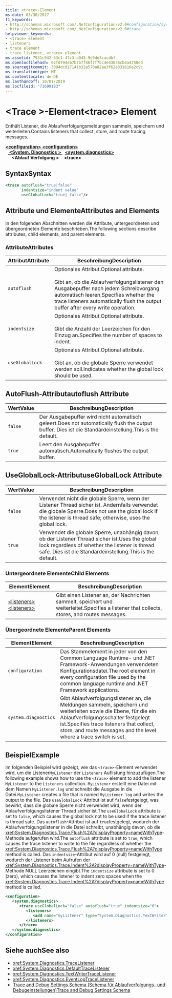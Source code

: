 ```yaml
---
title: <trace>-Element
ms.date: 03/30/2017
f1_keywords:
- http://schemas.microsoft.com/.NetConfiguration/v2.0#configuration/system.diagnostics/trace
- http://schemas.microsoft.com/.NetConfiguration/v2.0#trace
helpviewer_keywords:
- <trace> element
- listeners
- trace element
- trace listener, <trace> element
ms.assetid: 7931c942-63c1-47c3-a045-9d9de3cacdbf
ms.openlocfilehash: 02fd794eb7b7b7f46f7f7bc4e43036cb4a4758ed
ms.sourcegitcommit: 3094dcd17141b32a570a82ae3f62a331616e2c9c
ms.translationtype: MT
ms.contentlocale: de-DE
ms.lasthandoff: 10/01/2019
ms.locfileid: "71699183"
---
```

# <a name="trace-element"></a><span data-ttu-id="8fc68-102">\<Trace >-Element</span><span class="sxs-lookup"><span data-stu-id="8fc68-102">\<trace> Element</span></span>
<span data-ttu-id="8fc68-103">Enthält Listener, die Ablaufverfolgungsmeldungen sammeln, speichern und weiterleiten.</span><span class="sxs-lookup"><span data-stu-id="8fc68-103">Contains listeners that collect, store, and route tracing messages.</span></span>  
  
[<span data-ttu-id="8fc68-104"> **\<configuration>** </span><span class="sxs-lookup"><span data-stu-id="8fc68-104">**\<configuration>**</span></span>](../configuration-element.md)  
<span data-ttu-id="8fc68-105">&nbsp;&nbsp;[ **\<System. Diagnostics >** ](system-diagnostics-element.md)</span><span class="sxs-lookup"><span data-stu-id="8fc68-105">&nbsp;&nbsp;[**\<system.diagnostics>**](system-diagnostics-element.md)</span></span>  
<span data-ttu-id="8fc68-106">&nbsp;&nbsp;&nbsp;&nbsp; **\<Ablauf Verfolgung >**</span><span class="sxs-lookup"><span data-stu-id="8fc68-106">&nbsp;&nbsp;&nbsp;&nbsp;**\<trace>**</span></span>  
  
## <a name="syntax"></a><span data-ttu-id="8fc68-107">Syntax</span><span class="sxs-lookup"><span data-stu-id="8fc68-107">Syntax</span></span>  
  
```xml  
<trace autoflush="true|false"   
       indentsize="indent value"  
       useGlobalLock="true| false"/>  
```  
  
## <a name="attributes-and-elements"></a><span data-ttu-id="8fc68-108">Attribute und Elemente</span><span class="sxs-lookup"><span data-stu-id="8fc68-108">Attributes and Elements</span></span>  
 <span data-ttu-id="8fc68-109">In den folgenden Abschnitten werden die Attribute, untergeordneten und übergeordneten Elemente beschrieben.</span><span class="sxs-lookup"><span data-stu-id="8fc68-109">The following sections describe attributes, child elements, and parent elements.</span></span>  
  
### <a name="attributes"></a><span data-ttu-id="8fc68-110">Attribute</span><span class="sxs-lookup"><span data-stu-id="8fc68-110">Attributes</span></span>  
  
|<span data-ttu-id="8fc68-111">Attribut</span><span class="sxs-lookup"><span data-stu-id="8fc68-111">Attribute</span></span>|<span data-ttu-id="8fc68-112">Beschreibung</span><span class="sxs-lookup"><span data-stu-id="8fc68-112">Description</span></span>|  
|---------------|-----------------|  
|`autoflush`|<span data-ttu-id="8fc68-113">Optionales Attribut.</span><span class="sxs-lookup"><span data-stu-id="8fc68-113">Optional attribute.</span></span><br /><br /> <span data-ttu-id="8fc68-114">Gibt an, ob die Ablaufverfolgungslistener den Ausgabepuffer nach jedem Schreibvorgang automatisch leeren.</span><span class="sxs-lookup"><span data-stu-id="8fc68-114">Specifies whether the trace listeners automatically flush the output buffer after every write operation.</span></span>|  
|`indentsize`|<span data-ttu-id="8fc68-115">Optionales Attribut.</span><span class="sxs-lookup"><span data-stu-id="8fc68-115">Optional attribute.</span></span><br /><br /> <span data-ttu-id="8fc68-116">Gibt die Anzahl der Leerzeichen für den Einzug an.</span><span class="sxs-lookup"><span data-stu-id="8fc68-116">Specifies the number of spaces to indent.</span></span>|  
|`useGlobalLock`|<span data-ttu-id="8fc68-117">Optionales Attribut.</span><span class="sxs-lookup"><span data-stu-id="8fc68-117">Optional attribute.</span></span><br /><br /> <span data-ttu-id="8fc68-118">Gibt an, ob die globale Sperre verwendet werden soll.</span><span class="sxs-lookup"><span data-stu-id="8fc68-118">Indicates whether the global lock should be used.</span></span>|  
  
## <a name="autoflush-attribute"></a><span data-ttu-id="8fc68-119">AutoFlush-Attribut</span><span class="sxs-lookup"><span data-stu-id="8fc68-119">autoflush Attribute</span></span>  
  
|<span data-ttu-id="8fc68-120">Wert</span><span class="sxs-lookup"><span data-stu-id="8fc68-120">Value</span></span>|<span data-ttu-id="8fc68-121">Beschreibung</span><span class="sxs-lookup"><span data-stu-id="8fc68-121">Description</span></span>|  
|-----------|-----------------|  
|`false`|<span data-ttu-id="8fc68-122">Der Ausgabepuffer wird nicht automatisch geleert.</span><span class="sxs-lookup"><span data-stu-id="8fc68-122">Does not automatically flush the output buffer.</span></span> <span data-ttu-id="8fc68-123">Dies ist die Standardeinstellung.</span><span class="sxs-lookup"><span data-stu-id="8fc68-123">This is the default.</span></span>|  
|`true`|<span data-ttu-id="8fc68-124">Leert den Ausgabepuffer automatisch.</span><span class="sxs-lookup"><span data-stu-id="8fc68-124">Automatically flushes the output buffer.</span></span>|  
  
## <a name="usegloballock-attribute"></a><span data-ttu-id="8fc68-125">UseGlobalLock-Attribut</span><span class="sxs-lookup"><span data-stu-id="8fc68-125">useGlobalLock Attribute</span></span>  
  
|<span data-ttu-id="8fc68-126">Wert</span><span class="sxs-lookup"><span data-stu-id="8fc68-126">Value</span></span>|<span data-ttu-id="8fc68-127">Beschreibung</span><span class="sxs-lookup"><span data-stu-id="8fc68-127">Description</span></span>|  
|-----------|-----------------|  
|`false`|<span data-ttu-id="8fc68-128">Verwendet nicht die globale Sperre, wenn der Listener Thread sicher ist. Andernfalls verwendet die globale Sperre.</span><span class="sxs-lookup"><span data-stu-id="8fc68-128">Does not use the global lock if the listener is thread safe; otherwise, uses the global lock.</span></span>|  
|`true`|<span data-ttu-id="8fc68-129">Verwendet die globale Sperre, unabhängig davon, ob der Listener Thread sicher ist.</span><span class="sxs-lookup"><span data-stu-id="8fc68-129">Uses the global lock regardless of whether the listener is thread safe.</span></span> <span data-ttu-id="8fc68-130">Dies ist die Standardeinstellung.</span><span class="sxs-lookup"><span data-stu-id="8fc68-130">This is the default.</span></span>|  
  
### <a name="child-elements"></a><span data-ttu-id="8fc68-131">Untergeordnete Elemente</span><span class="sxs-lookup"><span data-stu-id="8fc68-131">Child Elements</span></span>  
  
|<span data-ttu-id="8fc68-132">Element</span><span class="sxs-lookup"><span data-stu-id="8fc68-132">Element</span></span>|<span data-ttu-id="8fc68-133">Beschreibung</span><span class="sxs-lookup"><span data-stu-id="8fc68-133">Description</span></span>|  
|-------------|-----------------|  
|[<span data-ttu-id="8fc68-134">\<listeners></span><span class="sxs-lookup"><span data-stu-id="8fc68-134">\<listeners></span></span>](listeners-element-for-trace.md)|<span data-ttu-id="8fc68-135">Gibt einen Listener an, der Nachrichten sammelt, speichert und weiterleitet.</span><span class="sxs-lookup"><span data-stu-id="8fc68-135">Specifies a listener that collects, stores, and routes messages.</span></span>|  
  
### <a name="parent-elements"></a><span data-ttu-id="8fc68-136">Übergeordnete Elemente</span><span class="sxs-lookup"><span data-stu-id="8fc68-136">Parent Elements</span></span>  
  
|<span data-ttu-id="8fc68-137">Element</span><span class="sxs-lookup"><span data-stu-id="8fc68-137">Element</span></span>|<span data-ttu-id="8fc68-138">Beschreibung</span><span class="sxs-lookup"><span data-stu-id="8fc68-138">Description</span></span>|  
|-------------|-----------------|  
|`configuration`|<span data-ttu-id="8fc68-139">Das Stammelement in jeder von den Common Language Runtime- und .NET Framework-Anwendungen verwendeten Konfigurationsdatei.</span><span class="sxs-lookup"><span data-stu-id="8fc68-139">The root element in every configuration file used by the common language runtime and .NET Framework applications.</span></span>|  
|`system.diagnostics`|<span data-ttu-id="8fc68-140">Gibt Ablaufverfolgungslistener an, die Meldungen sammeln, speichern und weiterleiten sowie die Ebene, für die ein Ablaufverfolgungsschalter festgelegt ist.</span><span class="sxs-lookup"><span data-stu-id="8fc68-140">Specifies trace listeners that collect, store, and route messages and the level where a trace switch is set.</span></span>|  
  
## <a name="example"></a><span data-ttu-id="8fc68-141">Beispiel</span><span class="sxs-lookup"><span data-stu-id="8fc68-141">Example</span></span>  
 <span data-ttu-id="8fc68-142">Im folgenden Beispiel wird gezeigt, wie das `<trace>`-Element verwendet wird, um die Listener`MyListener` der `Listeners` Auflistung hinzuzufügen.</span><span class="sxs-lookup"><span data-stu-id="8fc68-142">The following example shows how to use the `<trace>` element to add the listener `MyListener` to the `Listeners` collection.</span></span> <span data-ttu-id="8fc68-143">`MyListener` erstellt eine Datei mit dem Namen `MyListener.log` und schreibt die Ausgabe in die Datei.</span><span class="sxs-lookup"><span data-stu-id="8fc68-143">`MyListener` creates a file that is named `MyListener.log` and writes the output to the file.</span></span> <span data-ttu-id="8fc68-144">Das `useGlobalLock`-Attribut ist auf `false`festgelegt, was bewirkt, dass die globale Sperre nicht verwendet wird, wenn der Ablaufverfolgungslistener Thread sicher ist.</span><span class="sxs-lookup"><span data-stu-id="8fc68-144">The `useGlobalLock` attribute is set to `false`, which causes the global lock not to be used if the trace listener is thread safe.</span></span> <span data-ttu-id="8fc68-145">Das `autoflush`-Attribut ist auf `true`festgelegt, wodurch der Ablaufverfolgungslistener in die Datei schreibt, unabhängig davon, ob die <xref:System.Diagnostics.Trace.Flush%2A?displayProperty=nameWithType>-Methode aufgerufen wird.</span><span class="sxs-lookup"><span data-stu-id="8fc68-145">The `autoflush` attribute is set to `true`, which causes the trace listener to write to the file regardless of whether the <xref:System.Diagnostics.Trace.Flush%2A?displayProperty=nameWithType> method is called.</span></span> <span data-ttu-id="8fc68-146">Das `indentsize`-Attribut wird auf 0 (null) festgelegt, wodurch der Listener beim Aufrufen der <xref:System.Diagnostics.Trace.Indent%2A?displayProperty=nameWithType>-Methode NULL Leerzeichen eingibt.</span><span class="sxs-lookup"><span data-stu-id="8fc68-146">The `indentsize` attribute is set to 0 (zero), which causes the listener to indent zero spaces when the <xref:System.Diagnostics.Trace.Indent%2A?displayProperty=nameWithType> method is called.</span></span>  
  
```xml  
<configuration>  
   <system.diagnostics>  
      <trace useGlobalLock="false" autoflush="true" indentsize="0">  
         <listeners>  
            <add name="myListener" type="System.Diagnostics.TextWriterTraceListener, system version=1.0.3300.0, Culture=neutral, PublicKeyToken=b77a5c561934e089" initializeData="c:\myListener.log" />  
         </listeners>  
      </trace>  
   </system.diagnostics>  
</configuration>  
```  
  
## <a name="see-also"></a><span data-ttu-id="8fc68-147">Siehe auch</span><span class="sxs-lookup"><span data-stu-id="8fc68-147">See also</span></span>

- <xref:System.Diagnostics.TraceListener>
- <xref:System.Diagnostics.DefaultTraceListener>
- <xref:System.Diagnostics.TextWriterTraceListener>
- <xref:System.Diagnostics.EventLogTraceListener>
- [<span data-ttu-id="8fc68-148">Trace and Debug Settings Schema (Schema für Ablaufverfolgungs- und Debugeinstellungen)</span><span class="sxs-lookup"><span data-stu-id="8fc68-148">Trace and Debug Settings Schema</span></span>](index.md)
